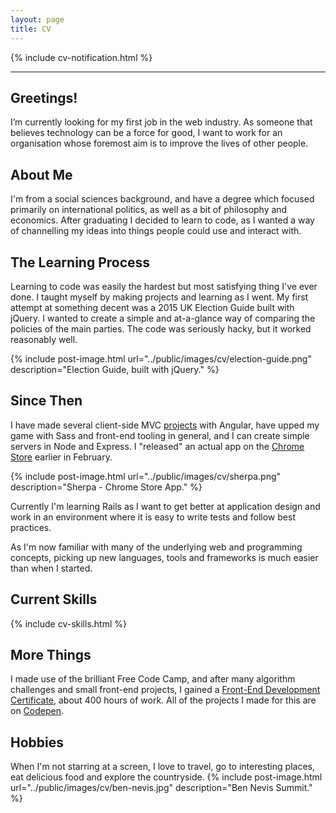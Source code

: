 ```yaml
---
layout: page
title: CV
---
```

{% include cv-notification.html %}
* * *

## Greetings!

I’m currently looking for my first job in the web industry. As someone that believes technology can be a force for good, I want to work for an organisation whose foremost aim is to improve the lives of other people.

## About Me

I'm from a social sciences background, and have a degree which focused primarily on international politics, as well as a bit of philosophy and economics. After graduating I decided to learn to code, as I wanted a way of channelling my ideas into things people could use and interact with.

## The Learning Process

Learning to code was easily the hardest but most satisfying thing I've ever done. I taught myself by making projects and learning as I went. My first attempt at something decent was a 2015 UK Election Guide built with jQuery. I wanted to create a simple and at-a-glance way of comparing the policies of the main parties. The code was seriously hacky, but it worked reasonably well.

{% include post-image.html url="../public/images/cv/election-guide.png" description="Election Guide, built with jQuery." %}

## Since Then

I have made several client-side MVC [projects](../projects) with Angular, have upped my game with Sass and front-end tooling in general, and I can create simple servers in Node and Express. I "released" an actual app on the [Chrome Store](https://chrome.google.com/webstore/detail/sherpa-todo-app/jjdodbkpmnamcpgifckblnicicabmhag) earlier in February.

{% include post-image.html url="../public/images/cv/sherpa.png" description="Sherpa - Chrome Store App." %}

Currently I'm learning Rails as I want to get better at application design and work in an environment where it is easy to write tests and follow best practices.

As I'm now familiar with many of the underlying web and programming concepts, picking up new languages, tools and frameworks is much easier than when I started.

## Current Skills

{% include cv-skills.html %}

## More Things

I made use of the brilliant Free Code Camp, and after many algorithm challenges and small front-end projects, I gained a [Front-End Development Certificate](https://www.freecodecamp.com/jamesgraham10/front-end-certification), about 400 hours of work. All of the projects I made for this are on [Codepen](http://codepen.io/collection/DKweaq/).

## Hobbies

When I'm not starring at a screen, I love to travel, go to interesting places, eat delicious food and explore the countryside.
{% include post-image.html url="../public/images/cv/ben-nevis.jpg" description="Ben Nevis Summit." %}

